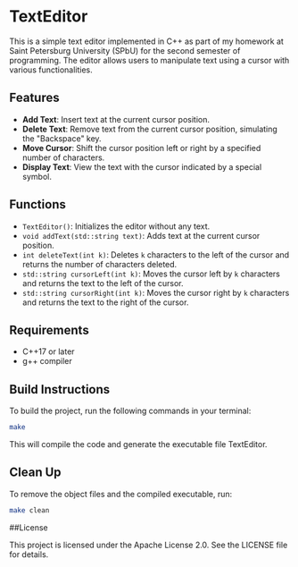 # TextEditor

This is a simple text editor implemented in C++ as part of my homework at Saint Petersburg University (SPbU) for the second semester of programming. The editor allows users to manipulate text using a cursor with various functionalities.

## Features

- **Add Text**: Insert text at the current cursor position.
- **Delete Text**: Remove text from the current cursor position, simulating the "Backspace" key.
- **Move Cursor**: Shift the cursor position left or right by a specified number of characters.
- **Display Text**: View the text with the cursor indicated by a special symbol.

## Functions

- `TextEditor()`: Initializes the editor without any text.
- `void addText(std::string text)`: Adds text at the current cursor position.
- `int deleteText(int k)`: Deletes `k` characters to the left of the cursor and returns the number of characters deleted.
- `std::string cursorLeft(int k)`: Moves the cursor left by `k` characters and returns the text to the left of the cursor.
- `std::string cursorRight(int k)`: Moves the cursor right by `k` characters and returns the text to the right of the cursor.

## Requirements

- C++17 or later
- g++ compiler

## Build Instructions

To build the project, run the following commands in your terminal:

```bash
make
```
This will compile the code and generate the executable file TextEditor.

## Clean Up

To remove the object files and the compiled executable, run:

```bash
make clean
```
##License

This project is licensed under the Apache License 2.0. See the LICENSE file for details.
